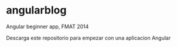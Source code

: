 angularblog
===========

Angular beginner app, FMAT 2014

Descarga este repositorio para empezar con una aplicacion Angular
